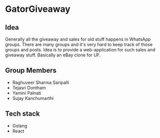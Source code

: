 # GatorGiveaway

## Idea

Generally all the giveaway and sales for old stuff happens in WhatsApp groups. There are many groups and it's very hard to keep track of those groups and posts. Idea is to provide a web-application for such sales and giveaway stuff. Basically an eBay clone for UF.

## Group Members
- Raghuveer Sharma Saripalli
- Tejasri Dontham
- Yamini Palnati
- Sujay Kanchumarthi

## Tech stack
- Golang
- React

